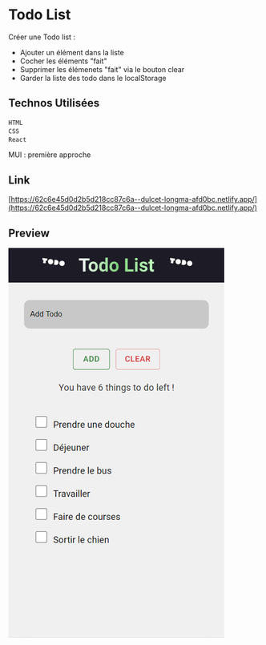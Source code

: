 # Todo List

Créer une Todo list :

- Ajouter un élément dans la liste
- Cocher les éléments "fait"
- Supprimer les élémenets "fait" via le bouton clear
- Garder la liste des todo dans le localStorage

## Technos Utilisées

```sh
HTML
CSS
React
```
MUI : première approche

## Link

[https://62c6e45d0d2b5d218cc87c6a--dulcet-longma-afd0bc.netlify.app/](https://62c6e45d0d2b5d218cc87c6a--dulcet-longma-afd0bc.netlify.app/)

## Preview

![img1](/src/img/sc.jpg)
